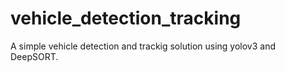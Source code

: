 # vehicle_detection_tracking
A simple vehicle detection and trackig solution using yolov3 and DeepSORT. 
